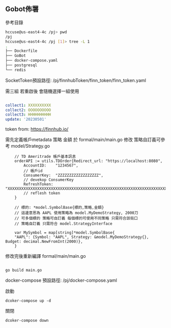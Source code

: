 
[//]: # (## db schema 佈署 功能暫定 未實現 可忽略)

[//]: # ()
[//]: # (### account step)

[//]: # ()
[//]: # (```bash)

[//]: # ()
[//]: # (cd ../)

[//]: # (migrate create -ext sql -dir ./migration_sqlc -seq create_virtualaccount_table)

[//]: # ()
[//]: # (```)

[//]: # ()
[//]: # (填入sql schema)

[//]: # ()
[//]: # (create與drop該schema方法)

[//]: # ()
[//]: # (```bash)

[//]: # (export POSTGRESQL_URL="postgres://postgres:example@localhost:5432/virtualaccount?sslmode=disable")

[//]: # ()
[//]: # (migrate -database ${POSTGRESQL_URL} -path ./ up)

[//]: # (migrate -database ${POSTGRESQL_URL} -path ./ down)

[//]: # (# 使用單一檔案 進行migration)

[//]: # ()
[//]: # (# or )

[//]: # (cd migration_sqlc)

[//]: # ()
[//]: # (migrate -verbose -database ${POSTGRESQL_URL} -source file://migration up 1)

[//]: # (migrate -verbose -database ${POSTGRESQL_URL} -source file://migration down 1)

[//]: # (# 利用目錄 進行migration)

[//]: # ()
[//]: # ()
[//]: # (```)

[//]: # ()
[//]: # ()
[//]: # ()
[//]: # ()
[//]: # (```sql)

[//]: # ()
[//]: # (insert into accountinfo &#40;account_id,balance&#41; values &#40;0,10000&#41;;)

[//]: # ()
[//]: # (```)

[//]: # ()
[//]: # ()
[//]: # ()
[//]: # ()
[//]: # (### symbolStep)

[//]: # ()
[//]: # (```bash)

[//]: # (migrate create -ext sql -dir ./migration_sqlc -seq create_U_table)

[//]: # (```)

[//]: # ()
[//]: # ()
[//]: # (```bash)

[//]: # (export POSTGRESQL_URL="postgres://postgres:example@localhost:5432/SE?sslmode=disable")

[//]: # ()
[//]: # (cd migration_sqlc)

[//]: # ()
[//]: # (migrate -verbose -database ${POSTGRESQL_URL} -source file://migration up 1)

[//]: # (migrate -verbose -database ${POSTGRESQL_URL} -source file://migration down 1)

[//]: # (# 利用目錄 進行migration)

[//]: # ()
[//]: # ()
[//]: # (```)




## Gobot佈署


參考目錄
```bash
hccuse@us-east4-4c /pj> pwd
/pj
hccuse@us-east4-4c /pj [1]> tree -L 1
.
├── Dockerfile
├── GoBot
├── docker-compose.yaml
├── postgresql
└── redis
```


SocketToken預設路徑: /pj/finnhubToken/finn_token/finn_token.yaml

需三組 若重啟後 會隨機選擇一組使用

```yaml

collect1: XXXXXXXXXX
collect2: OOOOOOOOOO
collect3: HHHHHHHHHH
update: '20230501'

```
token from: https://finnhub.io/



需先定義帳戶metadata 策略 金額 於 formal/main/main.go 修改
策略自訂義可參考 model/Strategy.go

```
    // TD Ameritrade 帳戶基本訊息
   	orderAPI := utils.TDOrder{Redirect_url: "https://localhost:8080",
		AccountID:    "1234567",
		// 帳戶id
		ConsumerKey:  "ZZZZZZZZZZZZZZZZZZ",
		// devekop ConsumerKey
		RefreshToken: "XXXXXXXXXXXXXXXXXXXXXXXXXXXXXXXXXXXXXXXXXXXXXXXXXXXXXXXXXXXXXXXXXXXXXXXXXXXXXXXXXXX",
	    // reflesh token
	}
	
	// 標的: *model.SymbolBase{標的,策略,金額}
	// 這邊意思為 AAPL 使用策略為 model.MyDemoStrategy, 2000刀
	// 可多個標的 策略可自訂義 每個標的可使用不同策略 只需符合該街口
	// 策略自訂義 只需符合 model.StrategyInterface
	
    var MySymbol = map[string]*model.SymbolBase{
	"AAPL": {Symbol: "AAPL", Strategy: &model.MyDemoStrategy{}, Budget: decimal.NewFromInt(2000)},
    }
```

修改完後重新編譯 formal/main/main.go

```

go build main.go

```


docker-compose 預設路徑: /pj/docker-compose.yaml

啟動
```
dcoker-compose up -d
```


關閉
```
dcoker-compose down
```
